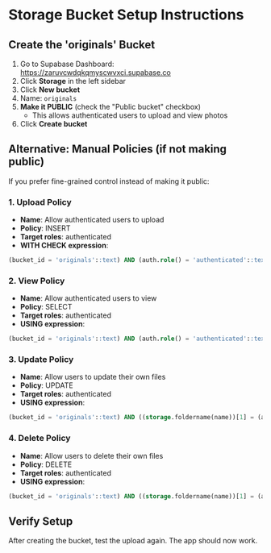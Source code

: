 # Storage Bucket Setup Instructions

## Create the 'originals' Bucket

1. Go to Supabase Dashboard: https://zaruvcwdqkqmyscwvxci.supabase.co
2. Click **Storage** in the left sidebar
3. Click **New bucket**
4. Name: `originals`
5. **Make it PUBLIC** (check the "Public bucket" checkbox)
   - This allows authenticated users to upload and view photos
6. Click **Create bucket**

## Alternative: Manual Policies (if not making public)

If you prefer fine-grained control instead of making it public:

### 1. Upload Policy
- **Name**: Allow authenticated users to upload
- **Policy**: INSERT
- **Target roles**: authenticated
- **WITH CHECK expression**:
```sql
(bucket_id = 'originals'::text) AND (auth.role() = 'authenticated'::text)
```

### 2. View Policy
- **Name**: Allow authenticated users to view
- **Policy**: SELECT
- **Target roles**: authenticated
- **USING expression**:
```sql
(bucket_id = 'originals'::text) AND (auth.role() = 'authenticated'::text)
```

### 3. Update Policy
- **Name**: Allow users to update their own files
- **Policy**: UPDATE
- **Target roles**: authenticated
- **USING expression**:
```sql
(bucket_id = 'originals'::text) AND ((storage.foldername(name))[1] = (auth.uid())::text)
```

### 4. Delete Policy
- **Name**: Allow users to delete their own files
- **Policy**: DELETE
- **Target roles**: authenticated
- **USING expression**:
```sql
(bucket_id = 'originals'::text) AND ((storage.foldername(name))[1] = (auth.uid())::text)
```

## Verify Setup

After creating the bucket, test the upload again. The app should now work.

